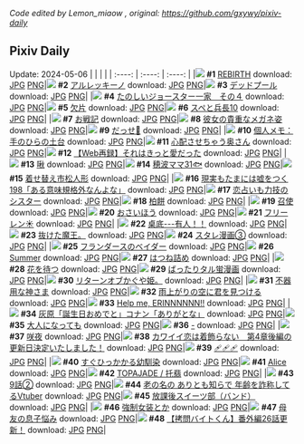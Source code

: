 *Code edited by Lemon_miaow , original: https://github.com/gxywy/pixiv-daily*
## Pixiv Daily 
Update: 2024-05-06
|      |      |      |
| :----: | :----: | :----: |
|![](https://pximg.lemonmiaow.xyz/c/240x480/img-master/img/2024/05/04/00/00/22/118402256_p0_master1200.jpg) **#1** [REBIRTH](https://www.pixiv.net/artworks/118402256) download: [JPG](https://pximg.lemonmiaow.xyz/img-original/img/2024/05/04/00/00/22/118402256_p0.jpg) [PNG](https://pximg.lemonmiaow.xyz/img-original/img/2024/05/04/00/00/22/118402256_p0.png)|![](https://pximg.lemonmiaow.xyz/c/240x480/img-master/img/2024/05/04/00/00/28/118402302_p0_master1200.jpg) **#2** [アルレッキーノ](https://www.pixiv.net/artworks/118402302) download: [JPG](https://pximg.lemonmiaow.xyz/img-original/img/2024/05/04/00/00/28/118402302_p0.jpg) [PNG](https://pximg.lemonmiaow.xyz/img-original/img/2024/05/04/00/00/28/118402302_p0.png)|![](https://pximg.lemonmiaow.xyz/c/240x480/img-master/img/2024/05/04/00/21/09/118403407_p0_master1200.jpg) **#3** [デッドプール](https://www.pixiv.net/artworks/118403407) download: [JPG](https://pximg.lemonmiaow.xyz/img-original/img/2024/05/04/00/21/09/118403407_p0.jpg) [PNG](https://pximg.lemonmiaow.xyz/img-original/img/2024/05/04/00/21/09/118403407_p0.png)|
|![](https://pximg.lemonmiaow.xyz/c/240x480/img-master/img/2024/05/04/16/54/05/118421421_p0_master1200.jpg) **#4** [たのしいジョースター一家　その４](https://www.pixiv.net/artworks/118421421) download: [JPG](https://pximg.lemonmiaow.xyz/img-original/img/2024/05/04/16/54/05/118421421_p0.jpg) [PNG](https://pximg.lemonmiaow.xyz/img-original/img/2024/05/04/16/54/05/118421421_p0.png)|![](https://pximg.lemonmiaow.xyz/c/240x480/img-master/img/2024/05/05/00/00/31/118435175_p0_master1200.jpg) **#5** [欠片](https://www.pixiv.net/artworks/118435175) download: [JPG](https://pximg.lemonmiaow.xyz/img-original/img/2024/05/05/00/00/31/118435175_p0.jpg) [PNG](https://pximg.lemonmiaow.xyz/img-original/img/2024/05/05/00/00/31/118435175_p0.png)|![](https://pximg.lemonmiaow.xyz/c/240x480/img-master/img/2024/05/04/00/04/02/118402698_p0_master1200.jpg) **#6** [スペと兵長10](https://www.pixiv.net/artworks/118402698) download: [JPG](https://pximg.lemonmiaow.xyz/img-original/img/2024/05/04/00/04/02/118402698_p0.jpg) [PNG](https://pximg.lemonmiaow.xyz/img-original/img/2024/05/04/00/04/02/118402698_p0.png)|
|![](https://pximg.lemonmiaow.xyz/c/240x480/img-master/img/2024/05/05/00/15/28/118436068_p0_master1200.jpg) **#7** [お戦記](https://www.pixiv.net/artworks/118436068) download: [JPG](https://pximg.lemonmiaow.xyz/img-original/img/2024/05/05/00/15/28/118436068_p0.jpg) [PNG](https://pximg.lemonmiaow.xyz/img-original/img/2024/05/05/00/15/28/118436068_p0.png)|![](https://pximg.lemonmiaow.xyz/c/240x480/img-master/img/2024/05/04/21/30/18/118429557_p0_master1200.jpg) **#8** [彼女の貴重なメガネ姿](https://www.pixiv.net/artworks/118429557) download: [JPG](https://pximg.lemonmiaow.xyz/img-original/img/2024/05/04/21/30/18/118429557_p0.jpg) [PNG](https://pximg.lemonmiaow.xyz/img-original/img/2024/05/04/21/30/18/118429557_p0.png)|![](https://pximg.lemonmiaow.xyz/c/240x480/img-master/img/2024/05/04/18/25/26/118423802_p0_master1200.jpg) **#9** [だっせ💖](https://www.pixiv.net/artworks/118423802) download: [JPG](https://pximg.lemonmiaow.xyz/img-original/img/2024/05/04/18/25/26/118423802_p0.jpg) [PNG](https://pximg.lemonmiaow.xyz/img-original/img/2024/05/04/18/25/26/118423802_p0.png)|
|![](https://pximg.lemonmiaow.xyz/c/240x480/img-master/img/2024/05/04/06/00/12/118409364_p0_master1200.jpg) **#10** [個人メモ：手のひらの土台](https://www.pixiv.net/artworks/118409364) download: [JPG](https://pximg.lemonmiaow.xyz/img-original/img/2024/05/04/06/00/12/118409364_p0.jpg) [PNG](https://pximg.lemonmiaow.xyz/img-original/img/2024/05/04/06/00/12/118409364_p0.png)|![](https://pximg.lemonmiaow.xyz/c/240x480/img-master/img/2024/05/04/00/04/07/118402707_p0_master1200.jpg) **#11** [心配させちゃう奥さん](https://www.pixiv.net/artworks/118402707) download: [JPG](https://pximg.lemonmiaow.xyz/img-original/img/2024/05/04/00/04/07/118402707_p0.jpg) [PNG](https://pximg.lemonmiaow.xyz/img-original/img/2024/05/04/00/04/07/118402707_p0.png)|![](https://pximg.lemonmiaow.xyz/c/240x480/img-master/img/2024/05/04/21/43/49/118430015_p0_master1200.jpg) **#12** [【Web再録】それはきっと愛だった](https://www.pixiv.net/artworks/118430015) download: [JPG](https://pximg.lemonmiaow.xyz/img-original/img/2024/05/04/21/43/49/118430015_p0.jpg) [PNG](https://pximg.lemonmiaow.xyz/img-original/img/2024/05/04/21/43/49/118430015_p0.png)|
|![](https://pximg.lemonmiaow.xyz/c/240x480/img-master/img/2024/05/04/02/39/08/118406810_p0_master1200.jpg) **#13** [啾](https://www.pixiv.net/artworks/118406810) download: [JPG](https://pximg.lemonmiaow.xyz/img-original/img/2024/05/04/02/39/08/118406810_p0.jpg) [PNG](https://pximg.lemonmiaow.xyz/img-original/img/2024/05/04/02/39/08/118406810_p0.png)|![](https://pximg.lemonmiaow.xyz/c/240x480/img-master/img/2024/05/05/21/50/08/118464663_p0_master1200.jpg) **#14** [穂波ママ31🐟](https://www.pixiv.net/artworks/118464663) download: [JPG](https://pximg.lemonmiaow.xyz/img-original/img/2024/05/05/21/50/08/118464663_p0.jpg) [PNG](https://pximg.lemonmiaow.xyz/img-original/img/2024/05/05/21/50/08/118464663_p0.png)|![](https://pximg.lemonmiaow.xyz/c/240x480/img-master/img/2024/05/05/14/53/48/118452120_p0_master1200.jpg) **#15** [着せ替え市松人形](https://www.pixiv.net/artworks/118452120) download: [JPG](https://pximg.lemonmiaow.xyz/img-original/img/2024/05/05/14/53/48/118452120_p0.jpg) [PNG](https://pximg.lemonmiaow.xyz/img-original/img/2024/05/05/14/53/48/118452120_p0.png)|
|![](https://pximg.lemonmiaow.xyz/c/240x480/img-master/img/2024/05/05/18/00/30/118456966_p0_master1200.jpg) **#16** [現実もたまには嘘をつく198「ある意味規格外なんよな」](https://www.pixiv.net/artworks/118456966) download: [JPG](https://pximg.lemonmiaow.xyz/img-original/img/2024/05/05/18/00/30/118456966_p0.jpg) [PNG](https://pximg.lemonmiaow.xyz/img-original/img/2024/05/05/18/00/30/118456966_p0.png)|![](https://pximg.lemonmiaow.xyz/c/240x480/img-master/img/2024/05/05/21/32/01/118464021_p0_master1200.jpg) **#17** [恋占いも力技のシスター](https://www.pixiv.net/artworks/118464021) download: [JPG](https://pximg.lemonmiaow.xyz/img-original/img/2024/05/05/21/32/01/118464021_p0.jpg) [PNG](https://pximg.lemonmiaow.xyz/img-original/img/2024/05/05/21/32/01/118464021_p0.png)|![](https://pximg.lemonmiaow.xyz/c/240x480/img-master/img/2024/05/05/21/11/12/118463246_p0_master1200.jpg) **#18** [柏餅](https://www.pixiv.net/artworks/118463246) download: [JPG](https://pximg.lemonmiaow.xyz/img-original/img/2024/05/05/21/11/12/118463246_p0.jpg) [PNG](https://pximg.lemonmiaow.xyz/img-original/img/2024/05/05/21/11/12/118463246_p0.png)|
|![](https://pximg.lemonmiaow.xyz/c/240x480/img-master/img/2024/05/05/00/00/22/118435121_p0_master1200.jpg) **#19** [召使](https://www.pixiv.net/artworks/118435121) download: [JPG](https://pximg.lemonmiaow.xyz/img-original/img/2024/05/05/00/00/22/118435121_p0.jpg) [PNG](https://pximg.lemonmiaow.xyz/img-original/img/2024/05/05/00/00/22/118435121_p0.png)|![](https://pximg.lemonmiaow.xyz/c/240x480/img-master/img/2024/05/04/21/47/12/118430136_p0_master1200.jpg) **#20** [おさいほう](https://www.pixiv.net/artworks/118430136) download: [JPG](https://pximg.lemonmiaow.xyz/img-original/img/2024/05/04/21/47/12/118430136_p0.jpg) [PNG](https://pximg.lemonmiaow.xyz/img-original/img/2024/05/04/21/47/12/118430136_p0.png)|![](https://pximg.lemonmiaow.xyz/c/240x480/img-master/img/2024/05/04/00/00/42/118402371_p0_master1200.jpg) **#21** [フリーレン☀️](https://www.pixiv.net/artworks/118402371) download: [JPG](https://pximg.lemonmiaow.xyz/img-original/img/2024/05/04/00/00/42/118402371_p0.jpg) [PNG](https://pximg.lemonmiaow.xyz/img-original/img/2024/05/04/00/00/42/118402371_p0.png)|
|![](https://pximg.lemonmiaow.xyz/c/240x480/img-master/img/2024/05/05/12/10/51/118448666_p0_master1200.jpg) **#22** [桌底---有人！！](https://www.pixiv.net/artworks/118448666) download: [JPG](https://pximg.lemonmiaow.xyz/img-original/img/2024/05/05/12/10/51/118448666_p0.jpg) [PNG](https://pximg.lemonmiaow.xyz/img-original/img/2024/05/05/12/10/51/118448666_p0.png)|![](https://pximg.lemonmiaow.xyz/c/240x480/img-master/img/2024/05/04/16/38/28/118408068_p0_master1200.jpg) **#23** [抜けた魔王。](https://www.pixiv.net/artworks/118408068) download: [JPG](https://pximg.lemonmiaow.xyz/img-original/img/2024/05/04/16/38/28/118408068_p0.jpg) [PNG](https://pximg.lemonmiaow.xyz/img-original/img/2024/05/04/16/38/28/118408068_p0.png)|![](https://pximg.lemonmiaow.xyz/c/240x480/img-master/img/2024/05/04/10/00/26/118412915_p0_master1200.jpg) **#24** [スタレ漫画③](https://www.pixiv.net/artworks/118412915) download: [JPG](https://pximg.lemonmiaow.xyz/img-original/img/2024/05/04/10/00/26/118412915_p0.jpg) [PNG](https://pximg.lemonmiaow.xyz/img-original/img/2024/05/04/10/00/26/118412915_p0.png)|
|![](https://pximg.lemonmiaow.xyz/c/240x480/img-master/img/2024/05/04/01/31/25/118405455_p0_master1200.jpg) **#25** [フランダースのベイダー](https://www.pixiv.net/artworks/118405455) download: [JPG](https://pximg.lemonmiaow.xyz/img-original/img/2024/05/04/01/31/25/118405455_p0.jpg) [PNG](https://pximg.lemonmiaow.xyz/img-original/img/2024/05/04/01/31/25/118405455_p0.png)|![](https://pximg.lemonmiaow.xyz/c/240x480/img-master/img/2024/05/05/03/47/15/118438434_p0_master1200.jpg) **#26** [Summer](https://www.pixiv.net/artworks/118438434) download: [JPG](https://pximg.lemonmiaow.xyz/img-original/img/2024/05/05/03/47/15/118438434_p0.jpg) [PNG](https://pximg.lemonmiaow.xyz/img-original/img/2024/05/05/03/47/15/118438434_p0.png)|![](https://pximg.lemonmiaow.xyz/c/240x480/img-master/img/2024/05/04/00/02/32/118402607_p0_master1200.jpg) **#27** [はつね詰め](https://www.pixiv.net/artworks/118402607) download: [JPG](https://pximg.lemonmiaow.xyz/img-original/img/2024/05/04/00/02/32/118402607_p0.jpg) [PNG](https://pximg.lemonmiaow.xyz/img-original/img/2024/05/04/00/02/32/118402607_p0.png)|
|![](https://pximg.lemonmiaow.xyz/c/240x480/img-master/img/2024/05/04/21/40/05/118429901_p0_master1200.jpg) **#28** [花を待つ](https://www.pixiv.net/artworks/118429901) download: [JPG](https://pximg.lemonmiaow.xyz/img-original/img/2024/05/04/21/40/05/118429901_p0.jpg) [PNG](https://pximg.lemonmiaow.xyz/img-original/img/2024/05/04/21/40/05/118429901_p0.png)|![](https://pximg.lemonmiaow.xyz/c/240x480/img-master/img/2024/05/04/20/17/27/118427081_p0_master1200.jpg) **#29** [ばったりタル蛍漫画](https://www.pixiv.net/artworks/118427081) download: [JPG](https://pximg.lemonmiaow.xyz/img-original/img/2024/05/04/20/17/27/118427081_p0.jpg) [PNG](https://pximg.lemonmiaow.xyz/img-original/img/2024/05/04/20/17/27/118427081_p0.png)|![](https://pximg.lemonmiaow.xyz/c/240x480/img-master/img/2024/05/04/15/54/08/118419548_p0_master1200.jpg) **#30** [リターンオブかぐや姫。](https://www.pixiv.net/artworks/118419548) download: [JPG](https://pximg.lemonmiaow.xyz/img-original/img/2024/05/04/15/54/08/118419548_p0.jpg) [PNG](https://pximg.lemonmiaow.xyz/img-original/img/2024/05/04/15/54/08/118419548_p0.png)|
|![](https://pximg.lemonmiaow.xyz/c/240x480/img-master/img/2024/05/04/16/35/10/118421036_p0_master1200.jpg) **#31** [不器用な神さま](https://www.pixiv.net/artworks/118421036) download: [JPG](https://pximg.lemonmiaow.xyz/img-original/img/2024/05/04/16/35/10/118421036_p0.jpg) [PNG](https://pximg.lemonmiaow.xyz/img-original/img/2024/05/04/16/35/10/118421036_p0.png)|![](https://pximg.lemonmiaow.xyz/c/240x480/img-master/img/2024/05/04/22/32/27/118431843_p0_master1200.jpg) **#32** [雨上がりの空に君を見つける](https://www.pixiv.net/artworks/118431843) download: [JPG](https://pximg.lemonmiaow.xyz/img-original/img/2024/05/04/22/32/27/118431843_p0.jpg) [PNG](https://pximg.lemonmiaow.xyz/img-original/img/2024/05/04/22/32/27/118431843_p0.png)|![](https://pximg.lemonmiaow.xyz/c/240x480/img-master/img/2024/05/05/18/27/12/118457726_p0_master1200.jpg) **#33** [Help me, ERINNNNNN!!](https://www.pixiv.net/artworks/118457726) download: [JPG](https://pximg.lemonmiaow.xyz/img-original/img/2024/05/05/18/27/12/118457726_p0.jpg) [PNG](https://pximg.lemonmiaow.xyz/img-original/img/2024/05/05/18/27/12/118457726_p0.png)|
|![](https://pximg.lemonmiaow.xyz/c/240x480/img-master/img/2024/05/04/12/00/26/118415301_p0_master1200.jpg) **#34** [灰原「誕生日おめでと」コナン「ありがとな」](https://www.pixiv.net/artworks/118415301) download: [JPG](https://pximg.lemonmiaow.xyz/img-original/img/2024/05/04/12/00/26/118415301_p0.jpg) [PNG](https://pximg.lemonmiaow.xyz/img-original/img/2024/05/04/12/00/26/118415301_p0.png)|![](https://pximg.lemonmiaow.xyz/c/240x480/img-master/img/2024/05/05/00/00/07/118435020_p0_master1200.jpg) **#35** [大人になっても](https://www.pixiv.net/artworks/118435020) download: [JPG](https://pximg.lemonmiaow.xyz/img-original/img/2024/05/05/00/00/07/118435020_p0.jpg) [PNG](https://pximg.lemonmiaow.xyz/img-original/img/2024/05/05/00/00/07/118435020_p0.png)|![](https://pximg.lemonmiaow.xyz/c/240x480/img-master/img/2024/05/05/00/00/20/118435106_p0_master1200.jpg) **#36** [-](https://www.pixiv.net/artworks/118435106) download: [JPG](https://pximg.lemonmiaow.xyz/img-original/img/2024/05/05/00/00/20/118435106_p0.jpg) [PNG](https://pximg.lemonmiaow.xyz/img-original/img/2024/05/05/00/00/20/118435106_p0.png)|
|![](https://pximg.lemonmiaow.xyz/c/240x480/img-master/img/2024/05/04/00/00/27/118402286_p0_master1200.jpg) **#37** [咲夜](https://www.pixiv.net/artworks/118402286) download: [JPG](https://pximg.lemonmiaow.xyz/img-original/img/2024/05/04/00/00/27/118402286_p0.jpg) [PNG](https://pximg.lemonmiaow.xyz/img-original/img/2024/05/04/00/00/27/118402286_p0.png)|![](https://pximg.lemonmiaow.xyz/c/240x480/img-master/img/2024/05/04/12/25/58/118415888_p0_master1200.jpg) **#38** [カワイイ恋は着飾らない　第4章後編の更新日決定いたしました！](https://www.pixiv.net/artworks/118415888) download: [JPG](https://pximg.lemonmiaow.xyz/img-original/img/2024/05/04/12/25/58/118415888_p0.jpg) [PNG](https://pximg.lemonmiaow.xyz/img-original/img/2024/05/04/12/25/58/118415888_p0.png)|![](https://pximg.lemonmiaow.xyz/c/240x480/img-master/img/2024/05/05/00/00/32/118435178_p0_master1200.jpg) **#39** [🩹🩹🩹](https://www.pixiv.net/artworks/118435178) download: [JPG](https://pximg.lemonmiaow.xyz/img-original/img/2024/05/05/00/00/32/118435178_p0.jpg) [PNG](https://pximg.lemonmiaow.xyz/img-original/img/2024/05/05/00/00/32/118435178_p0.png)|
|![](https://pximg.lemonmiaow.xyz/c/240x480/img-master/img/2024/05/04/00/09/43/118402984_p0_master1200.jpg) **#40** [すぐひっかかる幼馴染](https://www.pixiv.net/artworks/118402984) download: [JPG](https://pximg.lemonmiaow.xyz/img-original/img/2024/05/04/00/09/43/118402984_p0.jpg) [PNG](https://pximg.lemonmiaow.xyz/img-original/img/2024/05/04/00/09/43/118402984_p0.png)|![](https://pximg.lemonmiaow.xyz/c/240x480/img-master/img/2024/05/04/20/03/02/118426666_p0_master1200.jpg) **#41** [Alice](https://www.pixiv.net/artworks/118426666) download: [JPG](https://pximg.lemonmiaow.xyz/img-original/img/2024/05/04/20/03/02/118426666_p0.jpg) [PNG](https://pximg.lemonmiaow.xyz/img-original/img/2024/05/04/20/03/02/118426666_p0.png)|![](https://pximg.lemonmiaow.xyz/c/240x480/img-master/img/2024/05/05/00/22/48/118436335_p0_master1200.jpg) **#42** [TOPAJADE / 托翡](https://www.pixiv.net/artworks/118436335) download: [JPG](https://pximg.lemonmiaow.xyz/img-original/img/2024/05/05/00/22/48/118436335_p0.jpg) [PNG](https://pximg.lemonmiaow.xyz/img-original/img/2024/05/05/00/22/48/118436335_p0.png)|
|![](https://pximg.lemonmiaow.xyz/c/240x480/img-master/img/2024/05/04/20/00/22/118426555_p0_master1200.jpg) **#43** [9話②](https://www.pixiv.net/artworks/118426555) download: [JPG](https://pximg.lemonmiaow.xyz/img-original/img/2024/05/04/20/00/22/118426555_p0.jpg) [PNG](https://pximg.lemonmiaow.xyz/img-original/img/2024/05/04/20/00/22/118426555_p0.png)|![](https://pximg.lemonmiaow.xyz/c/240x480/img-master/img/2024/05/04/21/06/36/118428785_p0_master1200.jpg) **#44** [老の名の ありとも知らで 年齢を詐称してるVtuber](https://www.pixiv.net/artworks/118428785) download: [JPG](https://pximg.lemonmiaow.xyz/img-original/img/2024/05/04/21/06/36/118428785_p0.jpg) [PNG](https://pximg.lemonmiaow.xyz/img-original/img/2024/05/04/21/06/36/118428785_p0.png)|![](https://pximg.lemonmiaow.xyz/c/240x480/img-master/img/2024/05/04/11/55/45/118415123_p0_master1200.jpg) **#45** [放課後スイーツ部（バンド）](https://www.pixiv.net/artworks/118415123) download: [JPG](https://pximg.lemonmiaow.xyz/img-original/img/2024/05/04/11/55/45/118415123_p0.jpg) [PNG](https://pximg.lemonmiaow.xyz/img-original/img/2024/05/04/11/55/45/118415123_p0.png)|
|![](https://pximg.lemonmiaow.xyz/c/240x480/img-master/img/2024/05/04/09/05/08/118403170_p0_master1200.jpg) **#46** [強制女装とか](https://www.pixiv.net/artworks/118403170) download: [JPG](https://pximg.lemonmiaow.xyz/img-original/img/2024/05/04/09/05/08/118403170_p0.jpg) [PNG](https://pximg.lemonmiaow.xyz/img-original/img/2024/05/04/09/05/08/118403170_p0.png)|![](https://pximg.lemonmiaow.xyz/c/240x480/img-master/img/2024/05/05/00/08/43/118435795_p0_master1200.jpg) **#47** [母友の息子悩み](https://www.pixiv.net/artworks/118435795) download: [JPG](https://pximg.lemonmiaow.xyz/img-original/img/2024/05/05/00/08/43/118435795_p0.jpg) [PNG](https://pximg.lemonmiaow.xyz/img-original/img/2024/05/05/00/08/43/118435795_p0.png)|![](https://pximg.lemonmiaow.xyz/c/240x480/img-master/img/2024/05/05/12/00/14/118448347_p0_master1200.jpg) **#48** [【拷問バイトくん】番外編26話更新！](https://www.pixiv.net/artworks/118448347) download: [JPG](https://pximg.lemonmiaow.xyz/img-original/img/2024/05/05/12/00/14/118448347_p0.jpg) [PNG](https://pximg.lemonmiaow.xyz/img-original/img/2024/05/05/12/00/14/118448347_p0.png)|
